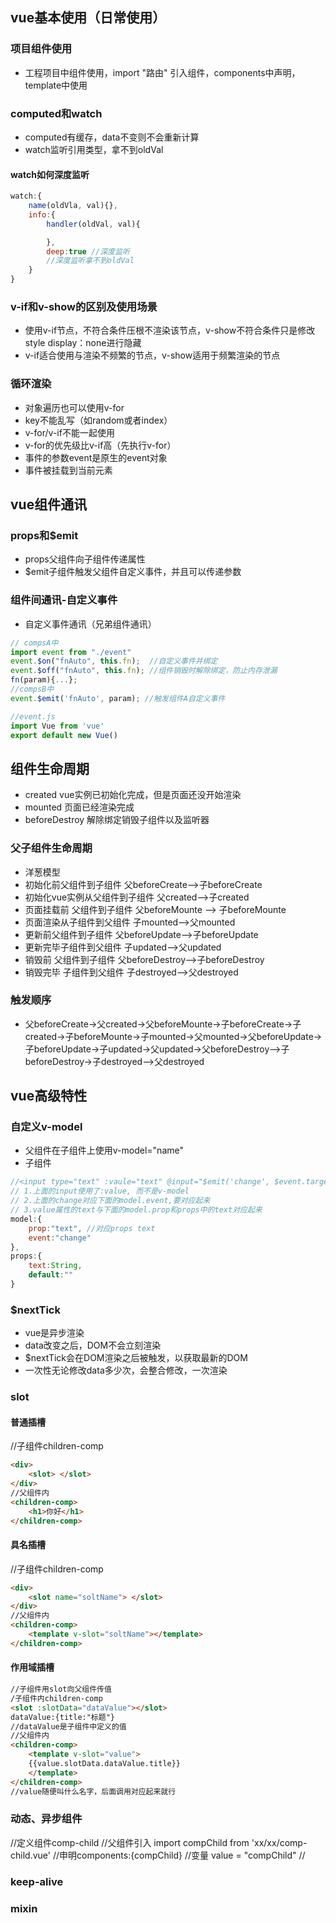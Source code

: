 ## vue基本使用（日常使用）
### 项目组件使用
- 工程项目中组件使用，import "路由" 引入组件，components中声明，template中使用
### computed和watch
- computed有缓存，data不变则不会重新计算
- watch监听引用类型，拿不到oldVal
#### watch如何深度监听
```js
watch:{
    name(oldVla, val){},
    info:{
        handler(oldVal, val){

        },
        deep:true //深度监听
        //深度监听拿不到oldVal
    }
}
```
### v-if和v-show的区别及使用场景
- 使用v-if节点，不符合条件压根不渲染该节点，v-show不符合条件只是修改style display：none进行隐藏
- v-if适合使用与渲染不频繁的节点，v-show适用于频繁渲染的节点
### 循环渲染
- 对象遍历也可以使用v-for
- key不能乱写（如random或者index）
- v-for/v-if不能一起使用
- v-for的优先级比v-if高（先执行v-for）
- 事件的参数event是原生的event对象
- 事件被挂载到当前元素

## vue组件通讯
### props和$emit
- props父组件向子组件传递属性
- $emit子组件触发父组件自定义事件，并且可以传递参数
### 组件间通讯-自定义事件
- 自定义事件通讯（兄弟组件通讯）
```js
// compsA中
import event from "./event"
event.$on("fnAuto", this.fn);  //自定义事件并绑定
event.$off("fnAuto", this.fn); //组件销毁时解除绑定，防止内存泄漏
fn(param){...};
//compsB中
event.$emit('fnAuto', param); //触发组件A自定义事件

//event.js
import Vue from 'vue'
export default new Vue()
```
## 组件生命周期
- created vue实例已初始化完成，但是页面还没开始渲染
- mounted 页面已经渲染完成
- beforeDestroy 解除绑定销毁子组件以及监听器
### 父子组件生命周期
- 洋葱模型
- 初始化前父组件到子组件  父beforeCreate-->子beforeCreate
- 初始化vue实例从父组件到子组件 父created-->子created
- 页面挂载前 父组件到子组件 父beforeMounte --> 子beforeMounte
- 页面渲染从子组件到父组件 子mounted-->父mounted
- 更新前父组件到子组件 父beforeUpdate-->子beforeUpdate
- 更新完毕子组件到父组件 子updated-->父updated
- 销毁前 父组件到子组件 父beforeDestroy-->子beforeDestroy
- 销毁完毕 子组件到父组件 子destroyed-->父destroyed
### 触发顺序
- 父beforeCreate->父created->父beforeMounte->子beforeCreate->子created->子beforeMounte->子mounted->父mounted->父beforeUpdate->子beforeUpdate->子updated->父updated->父beforeDestroy-->子beforeDestroy->子destroyed-->父destroyed
## vue高级特性
### 自定义v-model
- 父组件在子组件上使用v-model="name"
- 子组件
```js
//<input type="text" :vaule="text" @input="$emit('change', $event.target.value)">
// 1.上面的input使用了:value, 而不是v-model
// 2.上面的change对应下面的model.event,要对应起来
// 3.value属性的text与下面的model.prop和props中的text对应起来
model:{
    prop:"text", //对应props text
    event:"change"
},
props:{
    text:String,
    default:""
}
```
### $nextTick
- vue是异步渲染
- data改变之后，DOM不会立刻渲染
- $nextTick会在DOM渲染之后被触发，以获取最新的DOM
- 一次性无论修改data多少次，会整合修改，一次渲染
### slot
#### 普通插槽
//子组件children-comp
```html
<div>
    <slot> </slot>
</div>
//父组件内
<children-comp>
    <h1>你好</h1>
</children-comp>
```
#### 具名插槽
//子组件children-comp
```html
<div>
    <slot name="soltName"> </slot>
</div>
//父组件内
<children-comp>
    <template v-slot="soltName"></template>
</children-comp>
```
#### 作用域插槽
```html
//子组件用slot向父组件传值
/子组件内children-comp
<slot :slotData="dataValue"></slot>
dataValue:{title:"标题"}
//dataValue是子组件中定义的值
//父组件内
<children-comp>
    <template v-slot="value">
    {{value.slotData.dataValue.title}}
    </template>
</children-comp>
//value随便叫什么名字，后面调用对应起来就行
```
### 动态、异步组件
//定义组件comp-child
//父组件引入 import compChild  from 'xx/xx/comp-child.vue'
//申明components:{compChild}
//变量 value = "compChild"
// <component :is="value" />
### keep-alive
### mixin